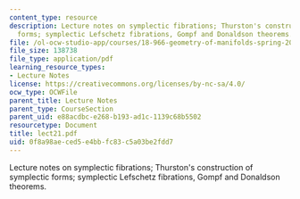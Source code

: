```yaml
---
content_type: resource
description: Lecture notes on symplectic fibrations; Thurston's construction of symplectic
  forms; symplectic Lefschetz fibrations, Gompf and Donaldson theorems.
file: /ol-ocw-studio-app/courses/18-966-geometry-of-manifolds-spring-2007/0f8a98aeced5e4bbfc83c5a03be2fdd7_lect21.pdf
file_size: 138738
file_type: application/pdf
learning_resource_types:
- Lecture Notes
license: https://creativecommons.org/licenses/by-nc-sa/4.0/
ocw_type: OCWFile
parent_title: Lecture Notes
parent_type: CourseSection
parent_uid: e88acdbc-e268-b193-ad1c-1139c68b5502
resourcetype: Document
title: lect21.pdf
uid: 0f8a98ae-ced5-e4bb-fc83-c5a03be2fdd7
---
```

Lecture notes on symplectic fibrations; Thurston's construction of symplectic forms; symplectic Lefschetz fibrations, Gompf and Donaldson theorems.